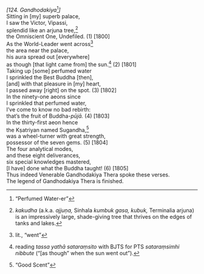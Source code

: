 *\[124. Gandhodakiya*[^1]*\]*  
Sitting in \[my\] superb palace,  
I saw the Victor, Vipassi,  
splendid like an arjuna tree,[^2]  
the Omniscient One, Undefiled. (1) \[1800\]  
As the World-Leader went across[^3]  
the area near the palace,  
his aura spread out \[everywhere\]  
as though \[that light came from\] the sun.[^4] (2) \[1801\]  
Taking up \[some\] perfumed water  
I sprinkled the Best Buddha \[then\],  
\[and\] with that pleasure in \[my\] heart,  
I passed away \[right\] on the spot. (3) \[1802\]  
In the ninety-one aeons since  
I sprinkled that perfumed water,  
I’ve come to know no bad rebirth:  
that’s the fruit of Buddha-*pūjā.* (4) \[1803\]  
In the thirty-first aeon hence  
the Kṣatriyan named Sugandha,[^5]  
was a wheel-turner with great strength,  
possessor of the seven gems. (5) \[1804\]  
The four analytical modes,  
and these eight deliverances,  
six special knowledges mastered,  
\[I have\] done what the Buddha taught! (6) \[1805\]  
Thus indeed Venerable Gandhodakiya Thera spoke these verses.  
The legend of Gandhodakiya Thera is finished.  
[^1]: “Perfumed Water-er”  
[^2]: *kakudha* (a.k.a. *ajjuṇa,* Sinhala *kumbuk gasa, kubuk,*
    Terminalia arjuna) is an impressively large, shade-giving tree that
    thrives on the edges of tanks and lakes.  
[^3]: lit., “went”  
[^4]: reading *tassa yathā sataraṃsito* with BJTS for PTS *sataraṃsimhi
    nibbute* (“\[as though” when the sun went out”).  
[^5]: “Good Scent”
